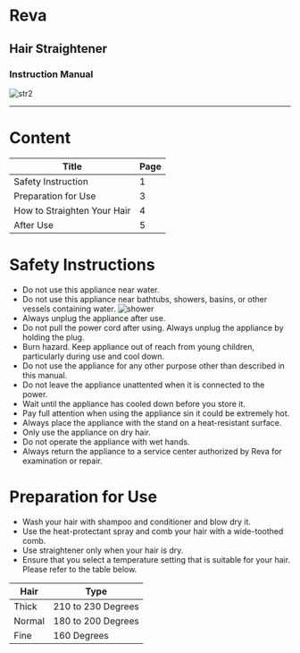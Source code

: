# Reva

## Hair Straightener
### Instruction Manual


![str2](https://github.com/Anushantony1996/Class-Task/assets/138283153/40830ac1-c87b-4596-bcec-f4f5be27fd69)

-------------------------------------------------------------------------------------------------------

# Content
| Title | Page |
| ----- | ---- |
| Safety Instruction | 1 |
| Preparation for Use | 3 |
| How to Straighten Your Hair | 4 |
| After Use | 5 |

# Safety Instructions

- Do not use this appliance near water.
- Do not use this appliance near bathtubs, showers, basins, or other vessels containing water.
![shower](https://github.com/Anushantony1996/Class-Task/assets/138283153/9c8fc07f-f276-4709-93f6-0a71190f8bc7)
- Always unplug the appliance after use.
- Do not pull the power cord after using. Always unplug the appliance by holding the plug.
- Burn hazard. Keep appliance out of reach from young children, particularly during use and cool down.
- Do not use the appliance for any other purpose other than described in this manual. 
- Do not leave the appliance unattented when it is connected to the power.
- Wait until the appliance has cooled down before you store it. 
- Pay full attention when using the appliance sin it could be extremely hot.
- Always place the appliance with the stand on a heat-resistant surface.
- Only use the appliance on dry hair.
- Do not operate the appliance with wet hands.
- Always return the appliance to a service center authorized by Reva for examination or repair.

# Preparation for Use

- Wash your hair with shampoo and conditioner and blow dry it.
- Use the heat-protectant spray and comb your hair with a wide-toothed comb.
- Use straightener only when your hair is dry. 
- Ensure that you select a temperature setting that is suitable for your hair. Please refer to the table below.

| Hair | Type |
| ---- | ---- |
| Thick | 210 to 230 Degrees |
| Normal | 180 to 200 Degrees |
| Fine | 160 Degrees |

